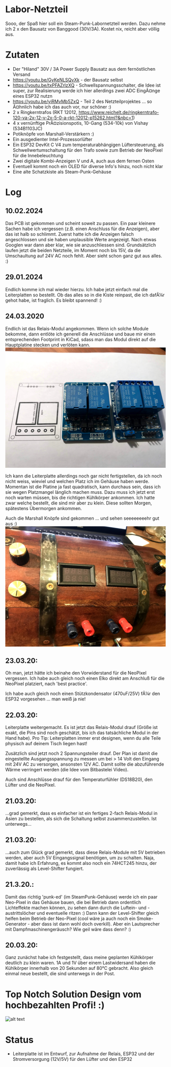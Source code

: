 # Labor-Netzteil

Sooo, der Spaß hier soll ein Steam-Punk-Labornetzteil werden. Dazu nehme ich 2 x den Bausatz von Banggood (30V/3A). Kostet nix, reicht aber völlig aus.


# Zutaten
* Der "Hiland" 30V / 3A Power Supply Bausatz aus dem fernöstlichen Versand
* https://youtu.be/GyKeNLSQvXk - der Bausatz selbst
* https://youtu.be/txPFAZrlzXQ - Schwellspannungsschalter, die Idee ist super, zur Realisierung werde ich hier allerdings zwei ADC EingÃ¤nge eines ESP32 nutzn
* https://youtu.be/yiRMvMb5ZxQ - Teil 2 des Netzteilprojektes ... so Ã¤hnlich habe ich das auch vor, nur schöner :)
* 2 x Ringkerntrafos (RKT 12012, https://www.reichelt.de/ringkerntrafo-120-va-2x-12-v-2x-5-0-a-rkt-12012-p15262.html?&nbc=1)
* 4 x vernünftige PrÃ¤zisionspotis, 10-Gang (534-10k) von Vishay (534B1103JC)
* Potiknöpfe von Marshall-Verstärkern :)
* Ein ausgedienter Intel-Prozessorlüfter
* Ein ESP32 DevKit C V4 zum temperaturabhängigen Lüftersteuerung, als Schwellwertumschaltung für den Trafo sowie zum Betrieb der NeoPixel für die Innebeleuchtung
* Zwei digitale Kombi-Anzeigen V und A, auch aus dem fernen Osten
* Eventuell kommt noch ein OLED für diverse Info's hinzu, noch nicht klar
* Eine alte Schatzkiste als Steam-Punk-Gehäuse

# Log
## 10.02.2024
Das PCB ist gekommen und scheint soweit zu passen. Ein paar kleinere Sachen habe ich vergessen (z.B. einen Anschluss für die Anzeigen), aber das ist halb so schlimmt. Zuerst hatte ich die Anzeigen falsch angeschlossen und sie haben unplausible Werte angezeigt. Nach etwas Googlen war dann aber klar, wie sie anzuschliessen sind.
Grundsätzlich laufen jetzt die beiden Netzteile, im Moment noch bis 15V, da die Umschaultung auf 24V AC noch fehlt. Aber sieht schon ganz gut aus alles. :)

## 29.01.2024
Endlich komme ich mal wieder hierzu. Ich habe jetzt einfach mal die Leiterplatten so bestellt. Ob das alles so in die Kiste reinpast, die ich dafÃ¼r gehot habe, ist fraglich. Es bleibt spannend! :)

## 24.03.2020
Endlich ist das Relais-Modul angekommen. Wenn ich solche Module bekomme, dann entlöte ich generell die Anschlüsse und baue mir einen entsprechenden Footprint in KiCad, sdass man das Modul direkt auf die Hauptplatine stecken und verlöten kann.
![alt text](<https://github.com/ThomasStolt/Labor-Netzteil/blob/master/images/Relais%20Modul.jpg>)

Ich kann die Leiterplatte allerdings noch gar nicht fertigstellen, da ich noch nicht weiss, wieviel und welchen Platz ich im Gehäuse haben werde. Momentan ist die Platine ja fast quadratisch, kann durchaus sein, dass ich sie wegen Platzmangel länglich machen muss. Dazu muss ich jetzt erst noch warten müssen, bis die richtigen Kühlkörper ankommen. Ich hatte zwar welche bestellt, die sind mir aber zu klein. Diese sollten Morgen, spätestens Übermorgen ankommen.

Auch die Marshall Knöpfe sind gekommen ... und sehen seeeeeeeehr gut aus :)
![alt text](<https://github.com/ThomasStolt/Labor-Netzteil/blob/master/images/Deckel%20mit%20Marschall%20KnÃ¶pfen.jpg>)
## 23.03.20:
Oh man, jetzt hätte ich beinahe den Vorwiderstand für die NeoPixel vergessen. Ich habe auch gleich noch einen Elko direkt am Anschluß für die NeoPixel platziert, nach 'best practice'.

Ich habe auch gleich noch einen Stützkondensator (470uF/25V) fÃ¼r den ESP32 vorgesehen ... man weiß ja nie!
## 22.03.20:
Leiterplatte weitergemacht. Es ist jetzt das Relais-Modul drauf (Größe ist exakt, die Pins sind noch geschätzt, bis ich das tatsächliche Modul in der Hand habe). Pro Tip: Leiterplatten immer erst designen, wenn du alle Teile physisch auf deinem Tisch liegen hast!

Zusätzlich sind jetzt noch 2 Spannungsteiler drauf. Der Plan ist damit die eingestellte Ausgangsspannung zu messen um bei > 14 Volt den Eingang mit 24V AC zu versorgen, ansonsten 12V AC. Damit sollte die abzuführende Wärme verringert werden (die Idee vom Bitbastelei Video).

Auch sind Anschlüsse drauf für den Temperaturfühler (DS18B20), den Lüfter und die NeoPixel.
## 21.03.20: 
...grad gemerkt, dass es einfacher ist ein fertiges 2-fach Relais-Modul in Asien zu bestellen, als sich die Schaltung selbst zusammenzustellen. Ist unterwegs...
## 21.03.20: 
...auch zum Glück grad gemerkt, dass diese Relais-Module mit 5V betrieben werden, aber auch 5V Eingangssignal benötigen, um zu schalten. Naja, damit habe ich Erfahrung, es kommt also noch ein 74HCT245 hinzu, der zuverlässig als Level-Shifter fungiert.
## 21.3.20.: 
Damit das richtig 'punk-ed' (im SteamPunk-Gehäuse) werde ich ein paar Neo-Pixel in das Gehäuse bauen, die bei Betrieb dann ordentlich Lichteffekte machen können, zu sehen dann durch die Luftein- und -austrittslöcher und eventuelle ritzen :) Dann kann der Level-Shifter gleich helfen beim Betrieb der Neo-Pixel (cool wäre ja auch noch ein Smoke-Generator - aber dass ist dann wohl doch overkill). Aber ein Lautsprecher mit Dampfmaschinengeräusch? Wie geil wäre dass denn? :)
## 20.03.20: 
Ganz zunächst habe ich festgestellt, dass meine geplanten Kühlkörper deutlich zu klein waren. 1A und 1V über einem Lastwidersand haben die Kühlkörper innerhalb von 20 Sekunden auf 80°C gebracht. Also gleich einmal neue bestellt, die sind unterwegs in der Post.

# Top Notch Solution Design vom hochbezahlten Profi! :)

![alt text](<https://github.com/ThomasStolt/Labor-Netzteil/blob/master/images/Grand%20Design%20-%20Labor%20Netzteil.png>)

# Status
* Leiterplatte ist im Entwurf, zur Aufnahme der Relais, ESP32 und der Stromversorgung (12V/5V) für den Lüfter und den ESP32



